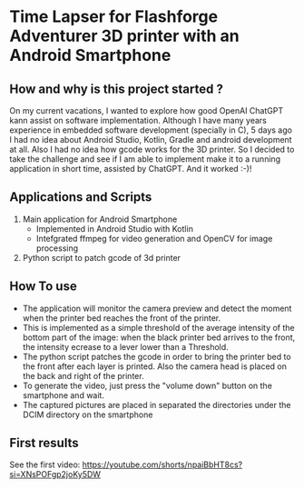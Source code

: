 # Time Lapser for Flashforge Adventurer 3D printer with an Android Smartphone

## How and why is this project started ?
On my current vacations, I wanted to explore how good OpenAI ChatGPT kann assist on software implementation.
Although I have many years experience in embedded software development (specially in C), 5 days ago I had no idea about Android Studio, Kotlin, Gradle and android development at all. Also I had no idea how gcode works for the 3D printer.
So I decided to take the challenge and see if I am able to implement make it to a running application in short time, assisted by ChatGPT.
And it worked :-)!

## Applications and Scripts
1) Main application for Android Smartphone
   * Implemented in Android Studio with Kotlin
   * Intefgrated ffmpeg for video generation and OpenCV for image processing
3) Python script to patch gcode of 3d printer

## How To use
* The application will monitor the camera preview and detect the moment when the printer bed reaches the front of the printer. 
* This is implemented as a simple threshold of the average intensity of the bottom part of the image: when the black printer bed arrives to the front, the intensity ecrease to a lever lower than a Threshold.
* The python script patches the gcode in order to bring the printer bed to the front after each layer is printed. Also the camera head is placed on the back and right of the printer.
* To generate the video, just press the "volume down" button on the smartphone and wait.
* The captured pictures are placed in separated the directories under the DCIM directory on the smartphone

## First results
See the first video:
https://youtube.com/shorts/npaiBbHT8cs?si=XNsPOFgp2joKy5DW


